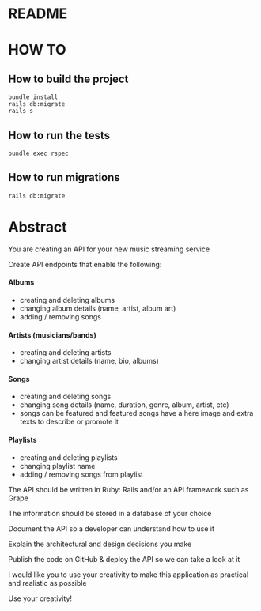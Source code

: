 # README

# HOW TO

## How to build the project
```
bundle install
rails db:migrate
rails s
```

## How to run the tests
```
bundle exec rspec
```

## How to run migrations
```
rails db:migrate
```

# Abstract

You are creating an API for your new music streaming service

Create API endpoints that enable the following:

#### Albums
- creating and deleting albums
- changing album details (name, artist, album art)
- adding / removing songs

#### Artists (musicians/bands)
- creating and deleting artists
- changing artist details (name, bio, albums)

#### Songs
- creating and deleting songs
- changing song details (name, duration, genre, album, artist, etc)
- songs can be featured and featured songs have a here image and extra texts to describe or promote it

#### Playlists
- creating and deleting playlists
- changing playlist name
- adding / removing songs from playlist

The API should be written in Ruby: Rails and/or an API framework such as Grape

The information should be stored in a database of your choice

Document the API so a developer can understand how to use it

Explain the architectural and design decisions you make

Publish the code on GitHub & deploy the API so we can take a look at it

I would like you to use your creativity to make this application as practical and realistic as possible

Use your creativity!